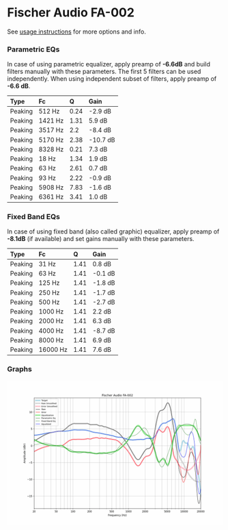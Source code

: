 # Fischer Audio FA-002
See [usage instructions](https://github.com/jaakkopasanen/AutoEq#usage) for more options and info.

### Parametric EQs
In case of using parametric equalizer, apply preamp of **-6.6dB** and build filters manually
with these parameters. The first 5 filters can be used independently.
When using independent subset of filters, apply preamp of **-6.6 dB**.

| Type    | Fc      |    Q | Gain     |
|:--------|:--------|:-----|:---------|
| Peaking | 512 Hz  | 0.24 | -2.9 dB  |
| Peaking | 1421 Hz | 1.31 | 5.9 dB   |
| Peaking | 3517 Hz | 2.2  | -8.4 dB  |
| Peaking | 5170 Hz | 2.38 | -10.7 dB |
| Peaking | 8328 Hz | 0.21 | 7.3 dB   |
| Peaking | 18 Hz   | 1.34 | 1.9 dB   |
| Peaking | 63 Hz   | 2.61 | 0.7 dB   |
| Peaking | 93 Hz   | 2.22 | -0.9 dB  |
| Peaking | 5908 Hz | 7.83 | -1.6 dB  |
| Peaking | 6361 Hz | 3.41 | 1.0 dB   |

### Fixed Band EQs
In case of using fixed band (also called graphic) equalizer, apply preamp of **-8.1dB**
(if available) and set gains manually with these parameters.

| Type    | Fc       |    Q | Gain    |
|:--------|:---------|:-----|:--------|
| Peaking | 31 Hz    | 1.41 | 0.8 dB  |
| Peaking | 63 Hz    | 1.41 | -0.1 dB |
| Peaking | 125 Hz   | 1.41 | -1.8 dB |
| Peaking | 250 Hz   | 1.41 | -1.7 dB |
| Peaking | 500 Hz   | 1.41 | -2.7 dB |
| Peaking | 1000 Hz  | 1.41 | 2.2 dB  |
| Peaking | 2000 Hz  | 1.41 | 6.3 dB  |
| Peaking | 4000 Hz  | 1.41 | -8.7 dB |
| Peaking | 8000 Hz  | 1.41 | 6.9 dB  |
| Peaking | 16000 Hz | 1.41 | 7.6 dB  |

### Graphs
![](./Fischer%20Audio%20FA-002.png)